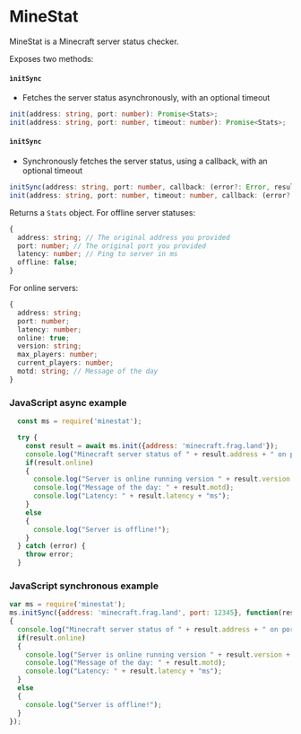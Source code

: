 MineStat
========

MineStat is a Minecraft server status checker.

Exposes two methods:

#### `ìnitSync`
- Fetches the server status asynchronously, with an optional timeout 
```typescript
init(address: string, port: number): Promise<Stats>;
init(address: string, port: number, timeout: number): Promise<Stats>;
```

#### `ìnitSync`
- Synchronously fetches the server status, using a callback, with an optional timeout 
```typescript
initSync(address: string, port: number, callback: (error?: Error, result: Stats) => void): void;
init(address: string, port: number, timeout: number, callback: (error?: Error, result: Stats) => void): void;
```

Returns a `Stats` object. For offline server statuses:
```typescript
{
  address: string; // The original address you provided
  port: number; // The original port you provided
  latency: number; // Ping to server in ms
  offline: false;
}
```

For online servers:
```typescript
{
  address: string;
  port: number;
  latency: number;
  online: true;
  version: string;
  max_players: number;
  current_players: number;
  motd: string; // Message of the day
}
```



### JavaScript async example
```javascript
  const ms = require('minestat');

  try {
    const result = await ms.init({address: 'minecraft.frag.land'});
    console.log("Minecraft server status of " + result.address + " on port " + result.port + ":");
    if(result.online)
    {
      console.log("Server is online running version " + result.version + " with " + result.current_players + " out of " + result.max_players + " players.");
      console.log("Message of the day: " + result.motd);
      console.log("Latency: " + result.latency + "ms");
    }
    else
    {
      console.log("Server is offline!");
    }
  } catch (error) {
    throw error;
  }
```

### JavaScript synchronous example
```javascript
var ms = require('minestat');
ms.initSync({address: 'minecraft.frag.land', port: 12345}, function(result)
{
  console.log("Minecraft server status of " + result.address + " on port " + result.port + ":");
  if(result.online)
  {
    console.log("Server is online running version " + result.version + " with " + result.current_players + " out of " + result.max_players + " players.");
    console.log("Message of the day: " + result.motd);
    console.log("Latency: " + result.latency + "ms");
  }
  else
  {
    console.log("Server is offline!");
  }
});
```

